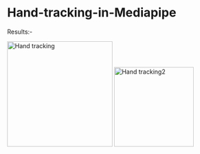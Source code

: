 # Hand-tracking-in-Mediapipe

Results:-


<img width="245" alt="Hand tracking" src="https://user-images.githubusercontent.com/68110323/211133634-93107a0f-6b26-407e-8f06-e140d2ce685b.png">



<img width="185" alt="Hand tracking2" src="https://user-images.githubusercontent.com/68110323/211133637-374fcc79-1c8a-413c-8652-9441da313aff.png">
